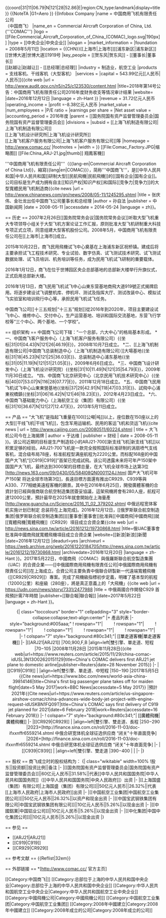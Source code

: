 {{coord|31|11|06.79|N|121|28|52.86|E|region:CN_type:landmark|display=title}}
{{NoteTA
|G1=Aero
}}
{{Infobox Company 
|name = 中国商用飞机有限责任公司<br/>（中国商飞）
|name_en = Commercial Aircraft Corporation of China, Ltd.<br/>('''COMAC''')
|logo = [[File:Commercial_Aircraft_Corporation_of_China_(COMAC)_logo.svg|190px]]
|type = [[中央企业|中央企业]]
|slogan = 
|market_information = 
|foundation = 2008年5月11日
|location = {{CHN}}[[上海市|上海市]][[浦东新区|浦东新区]][[世博大道|世博大道]]1919号
|key_people = [[贺东风|贺东风]] - [[董事长|董事长]]<br />[[赵越让|赵越让]] - [[总经理|总经理]]
|industry = 制造业，航空工业
|products = 支线客机、干线客机（大型客机）
|services = 
|capital = 543.99亿元[[人民币|人民币]]<ref>{{cite web |url = http://www.audit.gov.cn/n5/n25/c123530/content.html |title=2018年第14号公告：中国商用飞机有限责任公司2016年度财务收支等情况审计结果 |website= |date=2016年12月12日 |language = zh-Hant }}</ref>
|revenue = 31.72亿元人民币
|operating_income = 
|profit =-8.38亿元人民币
|market_value = 
|num_employees = 
|P/E ratio = 
|earnings per share = 
|Net asset value = 
|accounting_period = 2016年度
|parent = [[国务院国有资产监督管理委员会|国务院国有资产监督管理委员会]]
|divisions = 
|subsid = [[上海飞机制造有限公司|上海飞机制造有限公司]]<br />[[上海飞机设计研究所|上海飞机设计研究所]]<br />[[上海飞机客户服务有限公司|上海飞机客户服务有限公司]]等
|homepage = http://www.comac.cc/
|footnotes = 
|width = 
}}
[[File:Comac_Factory.JPG|缩略图]]
[[File:China_ARJ-21.jpg|thumb]] 翔鳳客機]]

'''中国商用飞机有限责任公司'''（{{lang-en|Commercial Aircraft Corporation of China Ltd}}，縮寫{{lang|en|COMAC}}），简称'''中国商飞'''，是[[中华人民共和国|中华人民共和国]]研制大型[[民航飛機|民航飛機]]的[[国有企业|国有企业]]。公司目标是生产成为拥有自主[[知识产权|知识产权]]和国际[[竞争力|竞争力]]的大型寬體民用飞机制造商<ref>{{cite news |url = http://www.chinanews.com/gn/news/2008/05-11/1245295.shtml |title = 张庆伟、金壮龙出任中国商飞公司董事长和总经理 |author = 孙自法 |publisher = 中国新闻网 |date = 2008-05-11 |accessdate = 2014-05-24 |language = zh}}</ref>。

== 历史 ==
2007年2月26日[[国务院常务会议|国务院常务会议]]听取大型飞机重大专项领导小组关于大型飞机方案论证工作汇报，原则批准大型飞机研制重大科技专项正式立项，同意组建大型客机股份公司。2008年5月，中国商用飞机有限责任公司在[[上海市|上海市]]成立。

2015年10月22日，商飞民用飛機试飞中心奠基在上海浦东新区祝桥镇。建成后将主要承担试飞工程技术研究、专业试验、数字仿真、试飞测试技术研究、试飞测试数据处理、试飞员培训、机务培训等任务，成为民用飞机试飞研制的重要载体。

2016年1月12日，商飞在位于世博园区央企总部基地的总部新大楼举行升旗仪式，正式启用总部新大楼。

2016年1月13日，商飞民用飞机试飞中心山東东营基地商飛大道919號正式揭牌启用。将逐步建设试飞调整机库、停机坪、测试及指挥大厅、测试改装中心、模拟试飞实验室和培训飛行中心等，承担民用飞机试飞任务。

中国商飞公司[[十三五规划|“十三五”规划]]從2016年到2020年，项目主要建设试飞中心、维修中心、交付中心，生产运营基地、培训和国际交流基地，东营飞行学校等“三个中心、两个基地、一个学校”。

== 组织架构 ==
中国商飞公司下辖：“一个总部，六大中心”的格局基本形成。
*一、中国商飞客户服务中心（上海飞机客户服务有限公司）{{坐标|31|01|04.43|N|121|26|46.19|E}}，2008年10月7日成立。
*二、[[上海飞机制造有限公司|中国商飞总装制造中心（上海飞机制造有限公司）]]大場基地{{坐标|31|18|45.23|N|121|25|36.03|E}}、总装制造中心浦东基地{{坐标|31|05|11.19|N|121|51|21.05|E}}，2009年6月6日成立。
*三、中国商飞设计研发中心（上海飞机设计研究院）{{坐标|31|10|11.49|N|121|35|54.79|E}}，2009年11月30日成立。
*四、中国商飞北京研究中心（北京民用飞机技术研究中心）{{坐标|40|07|53.07|N|116|28|07.77|E}}，2011年12月18日成立。
*五、中国商飞民用飞机试飞中心山東東營基地{{坐标|37|29|42.91|N|118|47|03.31|E}}、試飛中心浦東祝橋鎮{{坐标|31|06|16.42|N|121|46|18.23|E}}，2012年4月23日成立。
*六、中国商飞基础能力中心（上海航空工业（集团）有限公司）{{坐标|31|10|36.67|N|121|27|12.47|E}}，2013年5月11日成立。

== 产品 ==
“大飞机”是指起飞重量在100[[公噸|吨]]以上，座位数在150座以上的大型[[干线飞机|干线飞机]]，包含军用运输机、民用的客运飞机和货运飞机<ref name="caijing">{{cite news | url = http://www.caijing.com.cn/20080511/60224.shtml | title = 大飞机公司今在上海揭牌 | author = 于达维 | publisher = 财经 | date = 2008-05-11 }}</ref>。该公司近期的目标是生产制造较小的ARJ21-700[[新支线飞机|新支线飞机]]以积累足够的经验。ARJ21-700飞机是一款完全按照国际标准研制的涡扇喷气支线客机，混合级布局78座，标准航程型满座航程为2220公里。而标配168座的中国国产大飞机“[[C919|C919]]”首架已完成試飛。该公司透露未来将可年产150架中国国产大飞机，最终达到3000架的目標总量，在大飞机全球市场上达第3位<ref>[http://news.163.com/09/0430/05/584I08QN0001124J.html 国产大飞机可年产150架 将达全球市场第3位]</ref>，長遠目標方面還有推出CR929、C939等與A330、777相媲美遠程客機的願景。其中在2016年6月25日，開發廣體客機的合資計划已經與俄商联合航空制造集团簽妥協議，這架飛機將會有280人座，航程可達12000公里，預計最早在2025年就會開始在上海量產<ref>[http://www.guancha.cn/Science/2016_11_02_379202.shtml 中俄远程宽体客机实施计划已制定 总装将在上海完成]</ref>。2016年12月12日，[[俄罗斯联合航空制造集团|俄罗斯联合航空制造集团]][[董事會|董事會]]批准與[[中國商飛|中國商飛]]就[[寬體飛機|寬體飛機]]（CR929）項目成立合資企業<ref>{{cite web |url = http://news.sina.com.tw/article/20161212/19730868.html |title=俄UAC董事會批准與中國商飛就寬體飛機項目成立合資企業 |website=[[新浪|新浪]]新聞 |date=2016年12月12日 |deadurl=yes |archiveurl = https://web.archive.org/web/20161220184705/http://news.sina.com.tw/article/20161212/19730868.html |archivedate=2016年12月20日 |language = zh-Hant }}</ref>。2017年5月22日，中國商飛（COMAC）與俄羅斯聯合航空製造集團（UAC）的合資企業——[[中俄國際商用飛機有限責任公司|中俄國際商用飛機有限責任公司]]在上海成立。合資公司主要負責中俄聯合研製新一代遠端寬體飛機（[[CR929|CR929]]）專案。完成了飛機級指標初步定義，明確了基本型的航程（12000公里）和座級（280座），將是真正意義上的「大飛機」<ref>{{cite web |url = https://udn.com/news/story/7331/2477988 |title = 中俄兩國合作開發C929 首飛預計需7年時間 |publisher=[[聯合報|聯合報]] |date=2017年5月22日 |language = zh-Hant }}</ref>。

<center>
{| class="toccolours" border="1" cellpadding="3" style="border-collapse:collapse;text-align:center"
|+ 產品列表
|- style="background:#005aaa;"
! rowspan="1"|<span style="color:white;"> 飛機</span>
! rowspan="1"|<span style="color:white;"> 型號</span>
! rowspan="1"|<span style="color:white;"> 設計</span>
! colspan="1"|<span style="color:white;"> 座位</span>
! rowspan="1"|<span style="color:white;"> 首飛</span>
! rowspan="1"|<span style="color:white;"> 首次交付</span>
|-
! colspan="7" style="background:#80c341;"|<span style="color:black;"> [[單走道客機|單走道客機]]</span>
|-
|[[ARJ21|ARJ21]]
|700,900,F,B
|align=left|雙引擎、單走道、短程
|70−105
|2008年11月28日
|2015年11月28日<ref>{{cite web|url=https://www.reuters.com/article/2015/11/29/china-comac-idUSL3N13O02620151129|title=China's COMAC delivers first ARJ21 jet plane to domestic airline|publisher=Reuters|date=28 November 2015}}</ref>
|-
|[[C919|C919]]
|
|align=left|雙引擎、單走道、中短程
|150−190
|2017年5月5日<ref>{{Cite news|url=https://www.bbc.com/news/world-asia-china-39814146|title=China's first big passenger plane takes off for maiden flight|date=5 May 2017|work=BBC News|accessdate=5 May 2017}}</ref>
|預計2021年<ref>{{Cite news|url=https://www.reuters.com/article/us-singapore-airshow-comac/china-advances-wide-body-jet-project-with-engine-request-idUSKBN1FQ09T|title=China's COMAC says first delivery of C919 jet planned for 2021|date=6 February 2018|work=Reuters|accessdate=16 February 2018}}</ref>
|-
! colspan="7" style="background:#80c341;"|<span style="color:black;"> [[廣體飛機|廣體飛機]]</span>
|-
|[[CR929|CR929]]
|
|align=left|雙引擎、雙走道、長程
|250−290
|2023+<ref>[http://finance.sina.com.cn/roll/2016-11-03/doc-ifxxnffr6559214.shtml 中俄合研宽体机全球征选供应商 “闭关”十年直面竞争]</ref>
|2026+<ref>[http://finance.sina.com.cn/roll/2016-11-03/doc-ifxxnffr6559214.shtml 中俄合研宽体机全球征选供应商 “闭关”十年直面竞争]</ref>
|-
|[[C939|C939]]
|
|align=left|雙引擎、雙走道
|390−400
|
|
|-
|}
</center>

== 股权 ==
商飞成立时的股权结构为：
{| class="wikitable" width=100%
!股东||投资额||投资比例||备注
|-
|[[国务院国有资产监督管理委员会|国务院国有资产监督管理委员会]]||60亿元人民币||31.58%||代表[[中华人民共和国国务院|中华人民共和国国务院]]（[[中华人民共和国国务院|中央人民政府]]）出资
|-
|[[上海国盛（集团）有限公司|上海国盛（集团）有限公司]]||50亿元人民币||26.32%||代表[[上海市人民政府|上海市人民政府]]出资
|-
|[[中国航空工业集团|中国航空工业集团公司]]||50亿元人民币||26.32%||以资产和现金出资
|-
|[[中国宝武钢铁集团有限公司|中国宝武钢铁集团有限公司]]||10亿元人民币||5.26%||以现金出资
|-
|[[中國鋁業|中国铝业公司]]||10亿元人民币||5.26%||以现金出资
|-
|[[中化集团|中国中化集团公司]]||10亿元人民币||5.26%||以现金出资
|}

== 参见 ==
* [[ARJ21|ARJ21]]
* [[C919|C919]]
* [[CR929|CR929]]

== 参考文献 ==
{{Reflist|32em}}

== 外部链接 ==
*[http://www.comac.cc/ 官方主页]

[[Category:中国商飞|]]
[[Category:总部位于上海的中华人民共和国中央企业|Category:总部位于上海的中华人民共和国中央企业]]
[[Category:中华人民共和国航空工业中央企业|Category:中华人民共和国航空工业中央企业]]
[[Category:中國飛機公司|Category:中國飛機公司]]
[[Category:中国航空工业集团|Category:中国航空工业集团]]
[[Category:2008年中國建立|Category:2008年中國建立]]
[[Category:2008年成立的公司|Category:2008年成立的公司]]